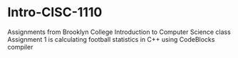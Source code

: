 # Intro-CISC-1110
Assignments from Brooklyn College Introduction to Computer Science class
Assignment 1 is calculating football statistics in C++ using CodeBlocks compiler
